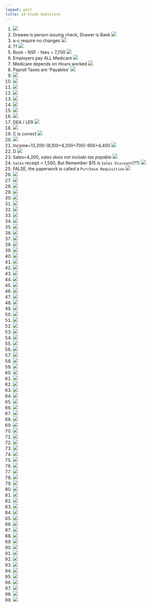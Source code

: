 ```yaml
---
layout: post
title: 14-Study Questions
--- 
```



1. ![](/WrongQuestions/Screenshot.at.2024-04-18.17-03-55.png)
2. Drawee is person issuing check, Drawer is Bank ![](/WrongQuestions/Screenshot.at.2024-04-18.17-04-22.png)
3. a-c require no changes ![](/WrongQuestions/Screenshot.at.2024-04-18.17-04-39.png)
4. ?? ![](/WrongQuestions/Screenshot.at.2024-04-18.17-05-03.png)
5. Book - NSF - fees = 7,700 ![](/WrongQuestions/Screenshot.at.2024-04-18.17-05-16.png)
6. Employers pay ALL Medicare ![](/WrongQuestions/Screenshot.at.2024-04-20.11-14-29.png)
7. Medicare depends on Hours worked ![](/WrongQuestions/Screenshot.at.2024-04-20.11-15-44.png)
8. Payroll Taxes are 'Payables' ![](/WrongQuestions/Screenshot.at.2024-04-20.11-17-20.png)
9. ![](/WrongQuestions/Screenshot.at.3b.cash.register.calc.png)
10. ![](/WrongQuestions/Screenshot.at.nacpb.org-2024.02.15-11_40_32.png)
11. ![](/WrongQuestions/Screenshot.at.nacpb.org-2024.02.15-11_40_45.png)
12. ![](/WrongQuestions/Screenshot.at.nacpb.org-2024.02.15-11_40_58.png)
13. ![](/WrongQuestions/Screenshot.at.nacpb.org-2024.02.15-11_43_02.png)
14. ![](/WrongQuestions/Screenshot.chap1.q1.png)
15. ![](/WrongQuestions/Screenshot.from.2024-04-12.11-49-15.png)
16. ![](/WrongQuestions/Screenshot.from.2024-04-12.11-50-19.png)
17. DEA / LER ![](/WrongQuestions/Screenshot.from.2024-04-12.11-56-58.png)
18. ![](/WrongQuestions/Screenshot.from.2024-04-12.12-06-16.png)
19. C is correct ![](/WrongQuestions/Screenshot.from.2024-04-12.15-25-12.png)
20. ![](/WrongQuestions/Screenshot.from.2024-04-12.15-52-45.png)
21. Income=13,200-(8,100+4,200+700)-900+4,400 ![](/WrongQuestions/Screenshot.from.2024-04-12.15-53-26.png)
22. D ![](/WrongQuestions/Screenshot.from.2024-04-12.15-58-58.png)
23. Sales=4,200, *sales does not include tax payable* ![](/WrongQuestions/Screenshot.from.2024-04-12.16-04-44.png)
24. `Sales` receipt = 1,500, But Remember $15 is `Sales Discount`(??) ![](/WrongQuestions/Screenshot.from.2024-04-12.16-05-11.png)
25. FALSE, the paperwork is called a `Purchase Requisition` ![](/WrongQuestions/Screenshot.from.2024-04-12.16-08-16.png)
26. ![](/WrongQuestions/Screenshot.from.2024-04-12.16-19-32.png)
27. ![](/WrongQuestions/Screenshot.from.2024-04-12.16-09-18.png)
28. ![](/WrongQuestions/Screenshot.from.2024-04-12.16-20-15.png)
29. ![](/WrongQuestions/Screenshot.from.2024-04-22.09-58-44.png)
30. ![](/WrongQuestions/Screenshot.from.2024-04-22.11-14-45.png)
31. ![](/WrongQuestions/Screenshot.from.2024-04-22.11-15-24.png)
32. ![](/WrongQuestions/Screenshot.from.2024-04-22.11-17-32.png)
33. ![](/WrongQuestions/Screenshot.from.2024-04-22.11-18-00.png)
34. ![](/WrongQuestions/Screenshot.from.2024-04-22.11-18-16.png)
35. ![](/WrongQuestions/Screenshot.from.2024-04-22.11-22-14.png)
36. ![](/WrongQuestions/Screenshot.from.2024-04-22.12-01-56.png)
37. ![](/WrongQuestions/Screenshot.from.2024-04-22.12-02-12.png)
38. ![](/WrongQuestions/Screenshot.from.2024-04-22.12-02-34.png)
39. ![](/WrongQuestions/Screenshot.from.2024-04-22.12-02-58.png)
40. ![](/WrongQuestions/Screenshot.from.2024-04-22.17-01-47.png)
41. ![](/WrongQuestions/Screenshot.from.2024-04-22.17-02-52.png)
42. ![](/WrongQuestions/Screenshot.from.2024-04-23.10-18-52.png)
43. ![](/WrongQuestions/Screenshot.from.2024-04-23.10-19-27.png)
44. ![](/WrongQuestions/Screenshot.from.2024-04-24.11-07-30.png)
45. ![](/WrongQuestions/Screenshot.from.2024-04-24.11-07-57.png)
46. ![](/WrongQuestions/Screenshot.from.2024-04-24.11-08-19.png)
47. ![](/WrongQuestions/Screenshot.from.2024-04-24.11-08-37.png)
48. ![](/WrongQuestions/Screenshot.from.2024-04-24.11-08-52.png)
49. ![](/WrongQuestions/Screenshot.from.2024-04-24.11-50-23.png)
50. ![](/WrongQuestions/Screenshot.from.2024-04-24.11-50-35.png)
51. ![](/WrongQuestions/Screenshot.from.2024-04-24.11-50-47.png)
52. ![](/WrongQuestions/Screenshot.from.2024-04-24.11-51-05.png)
53. ![](/WrongQuestions/Screenshot.from.2024-04-24.11-51-34.png)
54. ![](/WrongQuestions/Screenshot.from.2024-04-25.08-51-08.png)
55. ![](/WrongQuestions/Screenshot.from.2024-04-25.08-51-47.png)
56. ![](/WrongQuestions/Screenshot.from.2024-04-25.10-06-58.png)
57. ![](/WrongQuestions/Screenshot.from.2024-04-25.10-07-17.png)
58. ![](/WrongQuestions/Screenshot.from.2024-04-27.16-35-44.png)
59. ![](/WrongQuestions/Screenshot.from.2024-04-27.16-57-10.png)
60. ![](/WrongQuestions/Screenshot.from.2024-04-29.09-12-38.png)
61. ![](/WrongQuestions/Screenshot.from.2024-04-29.09-14-25.png)
62. ![](/WrongQuestions/Screenshot.from.2024-04-29.09-49-26.png)
63. ![](/WrongQuestions/Screenshot.from.2024-04-29.17-06-40.png)
64. ![](/WrongQuestions/Screenshot.from.2024-04-29.17-50-17.png)
65. ![](/WrongQuestions/Screenshot.from.2024-04-29.17-51-21.png)
66. ![](/WrongQuestions/Screenshot.from.2024-04-29.17-58-06.png)
67. ![](/WrongQuestions/Screenshot.from.2024-04-29.17-58-27.png)
68. ![](/WrongQuestions/Screenshot.from.2024-04-30.10-37-45.png)
69. ![](/WrongQuestions/Screenshot.from.2024-04-30.15-42-20.png)
70. ![](/WrongQuestions/Screenshot.from.2024-05-01.13-03-12.png)
71. ![](/WrongQuestions/Screenshot.from.2024-05-01.13-10-15.png)
72. ![](/WrongQuestions/Screenshot.from.2024-05-01.13-10-54.png)
73. ![](/WrongQuestions/Screenshot.from.2024-05-01.13-17-59.png)
74. ![](/WrongQuestions/Screenshot.from.2024-05-02.09-50-58.png)
75. ![](/WrongQuestions/Screenshot.from.2024-05-06.10-03-38.png)
76. ![](/WrongQuestions/Screenshot.from.2024-05-06.10-04-48.png)
77. ![](/WrongQuestions/Screenshot.from.2024-05-06.10-05-05.png)
78. ![](/WrongQuestions/Screenshot.from.2024-05-06.10-05-22.png)
79. ![](/WrongQuestions/Screenshot.from.2024-05-06.10-06-07.png)
80. ![](/WrongQuestions/Screenshot.from.2024-05-06.10-06-26.png)
81. ![](/WrongQuestions/Screenshot.from.2024-05-06.10-06-43.png)
82. ![](/WrongQuestions/Screenshot.from.2024-05-06.10-06-57.png)
83. ![](/WrongQuestions/Screenshot.from.2024-05-06.10-08-00.png)
84. ![](/WrongQuestions/Screenshot.from.2024-05-06.10-08-23.png)
85. ![](/WrongQuestions/Screenshot.from.2024-05-06.10-08-37.png)
86. ![](/WrongQuestions/Screenshot.from.2024-05-06.10-09-28.png)
87. ![](/WrongQuestions/Screenshot.from.2024-05-06.10-09-57.png)
88. ![](/WrongQuestions/Screenshot.from.2024-05-06.10-11-14.png)
89. ![](/WrongQuestions/Screenshot.from.2024-05-06.10-12-26.png)
90. ![](/WrongQuestions/Screenshot.from.2024-05-06.10-12-57.png)
91. ![](/WrongQuestions/Screenshot.from.2024-05-06.10-13-12.png)
92. ![](/WrongQuestions/Screenshot.from.2024-05-06.10-13-38.png)
93. ![](/WrongQuestions/Screenshot.from.2024-05-06.10-14-44.png)
94. ![](/WrongQuestions/Screenshot.from.2024-05-06.10-15-00.png)
95. ![](/WrongQuestions/Screenshot.from.2024-05-06.10-15-31.png)
96. ![](/WrongQuestions/Screenshot.from.2024-05-06.10-15-42.png)
97. ![](/WrongQuestions/Screenshot.from.2024-05-06.10-16-09.png)
98. ![](/WrongQuestions/Screenshot.from.2024-05-06.10-16-28.png)
99.  ![](/WrongQuestions/Screenshot.from.2024-05-06.10-16-57.png)
